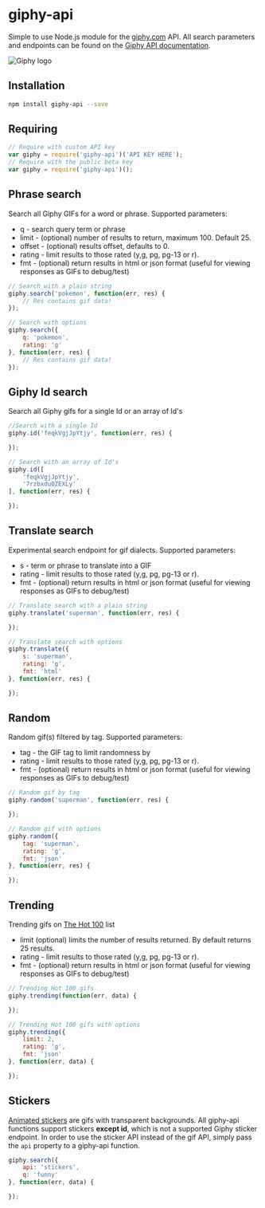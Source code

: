 giphy-api
===========
Simple to use Node.js module for the [giphy.com](http://giphy.com) API. All
search parameters and endpoints can be found on the [Giphy API documentation](https://github.com/giphy/GiphyAPI).

![Giphy logo](http://giphy.com/static/img/giphy_logo_square_social.png)

## Installation
```bash
npm install giphy-api --save
```

## Requiring
```javascript
// Require with custom API key
var giphy = require('giphy-api')('API KEY HERE');
// Require with the public beta key
var giphy = require('giphy-api')();
```

## Phrase search
Search all Giphy GIFs for a word or phrase. Supported parameters:
- q - search query term or phrase
- limit - (optional) number of results to return, maximum 100. Default 25.
- offset - (optional) results offset, defaults to 0.
- rating - limit results to those rated (y,g, pg, pg-13 or r).
- fmt - (optional) return results in html or json format (useful for viewing responses as GIFs to debug/test)

```javascript
// Search with a plain string
giphy.search('pokemon', function(err, res) {
    // Res contains gif data!
});
```
```javascript
// Search with options
giphy.search({
    q: 'pokemon',
    rating: 'g'
}, function(err, res) {
    // Res contains gif data!
});
```

## Giphy Id search
Search all Giphy gifs for a single Id or an array of Id's

```javascript
//Search with a single Id
giphy.id('feqkVgjJpYtjy', function(err, res) {

});
```
```javascript
// Search with an array of Id's
giphy.id([
    'feqkVgjJpYtjy',
    '7rzbxdu0ZEXLy'
], function(err, res) {

});
```

## Translate search
Experimental search endpoint for gif dialects. Supported parameters:
- s - term or phrase to translate into a GIF
- rating - limit results to those rated (y,g, pg, pg-13 or r).
- fmt - (optional) return results in html or json format (useful for viewing responses as GIFs to debug/test)

```javascript
// Translate search with a plain string
giphy.translate('superman', function(err, res) {

});
```
```javascript
// Translate search with options
giphy.translate({
    s: 'superman',
    rating: 'g',
    fmt: 'html'
}, function(err, res) {

});
```

## Random
Random gif(s) filtered by tag. Supported parameters:
- tag - the GIF tag to limit randomness by
- rating - limit results to those rated (y,g, pg, pg-13 or r).
- fmt - (optional) return results in html or json format (useful for viewing responses as GIFs to debug/test)

```javascript
// Random gif by tag
giphy.random('superman', function(err, res) {

});
```
```javascript
// Random gif with options
giphy.random({
    tag: 'superman',
    rating: 'g',
    fmt: 'json'
}, function(err, res) {

});
```

## Trending
Trending gifs on [The Hot 100](http://giphy.com/hot100) list
- limit (optional) limits the number of results returned. By default returns 25 results.
- rating - limit results to those rated (y,g, pg, pg-13 or r).
- fmt - (optional) return results in html or json format (useful for viewing responses as GIFs to debug/test)

```javascript
// Trending Hot 100 gifs
giphy.trending(function(err, data) {

});
```
```javascript
// Trending Hot 100 gifs with options
giphy.trending({
    limit: 2,
    rating: 'g',
    fmt: 'json'
}, function(err, data) {

});
```

## Stickers
[Animated stickers](https://giphy.com/stickers) are gifs with transparent backgrounds. All giphy-api functions
support stickers **except id**, which is not a supported Giphy sticker endpoint.
In order to use the sticker API instead of the gif API, simply pass the ```api```
property to a giphy-api function.
```javascript
giphy.search({
    api: 'stickers',
    q: 'funny'
}, function(err, data) {

});
```
